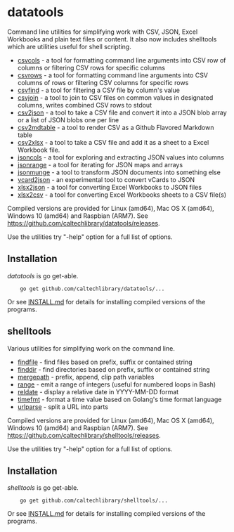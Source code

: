 
# datatools

Command line utilities for simplifying work with CSV, JSON, Excel Workbooks and plain text files or content. It also now includes
shelltools which are utilities useful for shell scripting.

+ [csvcols](docs/csvcols.html) - a tool for formatting command line arguments into CSV row of columns or filtering CSV rows for specific columns
+ [csvrows](docs/csvrows.html) - a tool for formatting command line arguments into CSV columns of rows or filtering CSV columns for specific rows
+ [csvfind](docs/csvfind.html) - a tool for filtering a CSV file by column's value 
+ [csvjoin](docs/csvjoin.html) - a tool to join to CSV files on common values in designated columns, writes combined CSV rows to stdout
+ [csv2json](docs/csv2json.html) - a tool to take a CSV file and convert it into a JSON blob array or a list of JSON blobs one per line
+ [csv2mdtable](docs/csv2mdtable.html) - a tool to render CSV as a Github Flavored Markdown table
+ [csv2xlsx](docs/csv2xlsx.html) - a tool to take a CSV file and add it as a sheet to a Excel Workbook file.
+ [jsoncols](docs/jsoncols.html) - a tool for exploring and extracting JSON values into columns
+ [jsonrange](docs/jsonrange.html) - a tool for iterating for JSON maps and arrays
+ [jsonmunge](docs/jsonmunge.html) - a tool to transform JSON documents into something else
+ [vcard2json](docs/vcard2json.html) - an experimental tool to convert vCards to JSON
+ [xlsx2json](docs/xlsx2json.html) - a tool for converting Excel Workbooks to JSON files
+ [xlsx2csv](docs/xlsx2csv.html) - a tool for converting Excel Workbooks sheets to a CSV file(s)


Compiled versions are provided for Linux (amd64), Mac OS X (amd64),
Windows 10 (amd64) and Raspbian (ARM7). See https://github.com/caltechlibrary/datatools/releases.

Use the utilities try "-help" option for a full list of options.


## Installation

_datatools_ is go get-able.

```
    go get github.com/caltechlibrary/datatools/...
```

Or see [INSTALL.md](install.html) for details for installing 
compiled versions of the programs.



## shelltools

Various utilities for simplifying work on the command line. 

+ [findfile](docs/findfile.html) - find files based on prefix, suffix or contained string
+ [finddir](docs/finddir.html) - find directories based on prefix, suffix or contained string
+ [mergepath](docs/mergepath.html) - prefix, append, clip path variables
+ [range](docs/range.html) - emit a range of integers (useful for numbered loops in Bash)
+ [reldate](docs/reldate.html) - display a relative date in YYYY-MM-DD format
+ [timefmt](docs/timefmt.html) - format a time value based on Golang's time format language
+ [urlparse](docs/urlparse.html) - split a URL into parts

Compiled versions are provided for Linux (amd64), Mac OS X (amd64),
Windows 10 (amd64) and Raspbian (ARM7). See https://github.com/caltechlibrary/shelltools/releases.

Use the utilities try "-help" option for a full list of options.


## Installation

_shelltools_ is go get-able.

```
    go get github.com/caltechlibrary/shelltools/...
```

Or see [INSTALL.md](install.html) for details for installing 
compiled versions of the programs.


